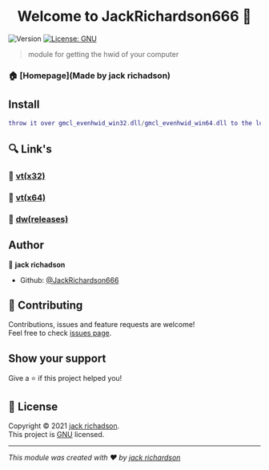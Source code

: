 <h1 align="center">Welcome to JackRichardson666 👋</h1>
<p>
  <img alt="Version" src="https://img.shields.io/badge/version-1-blue.svg?cacheSeconds=2592000" />
  <a href="https://www.gnu.org/licenses/gpl-3.0.ru.html" target="_blank">
    <img alt="License: GNU" src="https://img.shields.io/badge/License-GNU-yellow.svg" />
  </a>
</p>

> module for getting the hwid of your computer

### 🏠 [Homepage](Made by jack richadson)

## Install

```lua
throw it over gmcl_evenhwid_win32.dll/gmcl_evenhwid_win64.dll to the lua/bin folder of your Garry's mod
```

## 🔍 Link's

### 🦠 [vt(x32)](https://www.virustotal.com/gui/file/18d0eac7c8cf06e813c739ae6c907bcbeb340ed8f87d28e3f08d518b21be49a9/detection)
### 🦠 [vt(x64)](https://www.virustotal.com/gui/file/14e0af061b568eeed3d5dc02fdb3f952d0dba4554112e9783d5dfab5d05e3330/detection)
### 🔅 [dw(releases)](https://github.com/JackRichardson666/Get-My-HWID/releases)

## Author

👤 **jack richadson**

* Github: [@JackRichardson666](https://github.com/JackRichardson666)

## 🤝 Contributing

Contributions, issues and feature requests are welcome!<br />Feel free to check [issues page](https://github.com/JackRichardson666/Get-My-HWID/issues). 

## Show your support

Give a ⭐️ if this project helped you!

## 📝 License

Copyright © 2021 [jack richadson](https://github.com/JackRichardson666).<br />
This project is [GNU](https://github.com/JackRichardson666/Get-My-HWID/blob/main/LICENSE) licensed.

***
_This module was created with ❤️ by [jack richardson](https://github.com/JackRichardson666/)_
